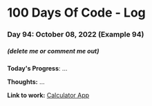# 100 Days Of Code - Log

### Day 94: October 08, 2022 (Example 94)
##### (delete me or comment me out)

**Today's Progress**: ...

**Thoughts:** ...

**Link to work:** [Calculator App](https://github.com/username/reponame)
